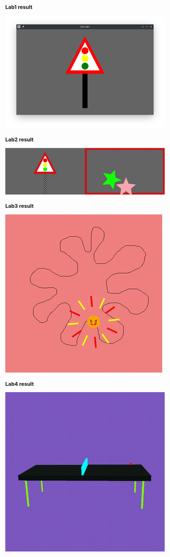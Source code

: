### Lab1 result
![lab1 result image](lab1/screenshot.png)
### Lab2 result
![lab2 result gif](lab2/result.gif)
### Lab3 result
![lab3 result gif](lab3/result.gif)
### Lab4 result
![lab4 result gif](lab4/result.gif)
